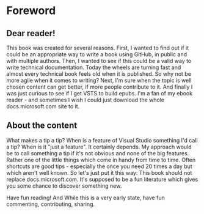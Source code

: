 # Foreword
## Dear reader!
This book was created for several reasons.
First, I wanted to find out if it could be an appropriate way to write a book using GitHub, in public and with multiple authors.
Then, I wanted to see if this could be a valid way to write technical documentation. Today the wheels are turning fast and almost every technical book feels old when it is published. So why not be more agile when it comes to writing?
Next, I'm sure when the topic is well chosen content can get better, if more people contribute to it. 
And finally I was just curious to see if I get VSTS to build epubs. I'm a fan of my ebook reader - and sometimes I wish I could just download the whole docs.microsoft.com site to it.

## About the content
What makes a tip a tip? When is a feature of Visual Studio something I'd call a tip? When is it "just a feature". It certainly depends. My approach would be to call something a tip if it's not obvious and none of the big features. Rather one of the little things which come in handy from time to time. Often shortcuts are good tips - especially the once you need 20 times a day but which aren't well known. So let's just put it this way: This book should not replace docs.microsoft.com. It's supposed to be a fun literature which gives you some chance to discover something new.

Have fun reading!
And While this is a very early state, have fun commenting, contributing, sharing.





